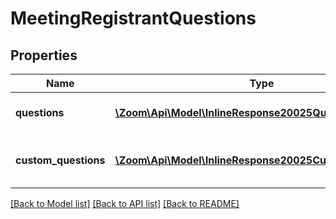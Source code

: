 # MeetingRegistrantQuestions

## Properties
Name | Type | Description | Notes
------------ | ------------- | ------------- | -------------
**questions** | [**\Zoom\Api\Model\InlineResponse20025Questions[]**](InlineResponse20025Questions.md) | Array of Registrant Questions | [optional] 
**custom_questions** | [**\Zoom\Api\Model\InlineResponse20025CustomQuestions[]**](InlineResponse20025CustomQuestions.md) | Array of Registrant Custom Questions | [optional] 

[[Back to Model list]](../README.md#documentation-for-models) [[Back to API list]](../README.md#documentation-for-api-endpoints) [[Back to README]](../README.md)



